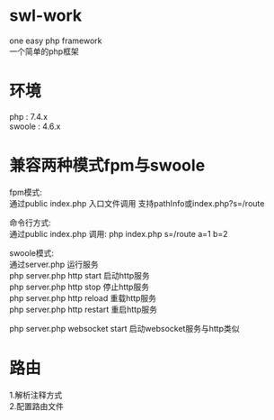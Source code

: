 # swl-work
one easy php framework  
一个简单的php框架  

# 环境
php : 7.4.x  
swoole : 4.6.x

# 兼容两种模式fpm与swoole

fpm模式:  
通过public index.php 入口文件调用 支持pathInfo或index.php?s=/route  

命令行方式:  
通过public index.php 调用: php index.php s=/route a=1 b=2  

swoole模式:  
通过server.php 运行服务  
php server.php http start 启动http服务  
php server.php http stop  停止http服务  
php server.php http reload 重载http服务  
php server.php http restart 重启http服务  
  
php server.php websocket start 启动websocket服务与http类似


# 路由
1.解析注释方式  
2.配置路由文件

